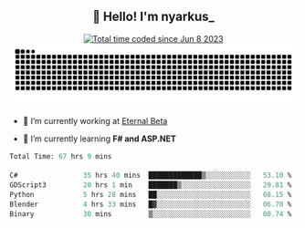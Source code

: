 <h2 align="center">👋 Hello! I'm nyarkus_</h2>
<p align="center">
  <a href="https://wakatime.com/@8f9aa332-6725-4e00-a5d9-b2317a4b74a6">
    <img src="https://wakatime.com/badge/user/8f9aa332-6725-4e00-a5d9-b2317a4b74a6.svg" alt="Total time coded since Jun 8 2023" />
  </a>
  <br>
  <img src = "https://github.com/nyarkus/nyarkus/blob/output/github-snake-dark.svg">
</p>

- 🔭 I’m currently working at [Eternal Beta](https://github.com/Kacianoki/Eternal-Beta)
<!--- 💬 Ask me about **nothing :<**-->
- 🌱 I’m currently learning **F# and ASP.NET**

<!--START_SECTION:waka-->

```fs
Total Time: 67 hrs 9 mins

C#                35 hrs 40 mins  █████████████▒░░░░░░░░░░░   53.10 %
GDScript3         20 hrs 1 min    ███████▒░░░░░░░░░░░░░░░░░   29.81 %
Python            5 hrs 28 mins   ██░░░░░░░░░░░░░░░░░░░░░░░   08.15 %
Blender           4 hrs 33 mins   █▓░░░░░░░░░░░░░░░░░░░░░░░   06.78 %
Binary            30 mins         ▒░░░░░░░░░░░░░░░░░░░░░░░░   00.74 %
```

<!--END_SECTION:waka-->

